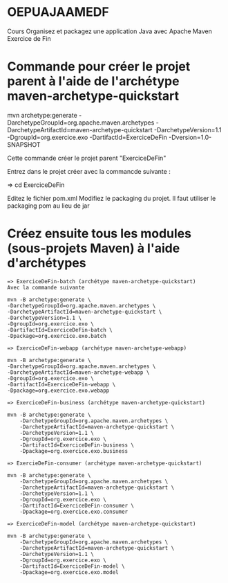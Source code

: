 # OEPUAJAAMEDF
Cours Organisez et packagez une application Java avec Apache Maven Exercice de Fin

# Commande pour créer le projet parent à l'aide de l'archétype maven-archetype-quickstart

mvn archetype:generate -DarchetypeGroupId=org.apache.maven.archetypes -DarchetypeArtifactId=maven-archetype-quickstart -DarchetypeVersion=1.1 -DgroupId=org.exercice.exo -DartifactId=ExerciceDeFin -Dversion=1.0-SNAPSHOT

Cette commande créer le projet parent "ExerciceDeFin" 

Entrez dans le projet créer avec la commancde suivante :

=> cd ExerciceDeFin

Editez le fichier pom.xml
	Modifiez le packaging du projet. Il faut utiliser le packaging pom au lieu de jar
	
# Créez ensuite tous les modules (sous-projets Maven) à l'aide d'archétypes
	=> ExerciceDeFin-batch (archétype maven-archetype-quickstart)
	Avec la commande suivante
	
	mvn -B archetype:generate \
	-DarchetypeGroupId=org.apache.maven.archetypes \
	-DarchetypeArtifactId=maven-archetype-quickstart \
	-DarchetypeVersion=1.1 \
	-DgroupId=org.exercice.exo \
	-DartifactId=ExerciceDeFin-batch \
	-Dpackage=org.exercice.exo.batch
	
	=> ExerciceDeFin-webapp (archétype maven-archetype-webapp)
	
    mvn -B archetype:generate \
    -DarchetypeGroupId=org.apache.maven.archetypes \
    -DarchetypeArtifactId=maven-archetype-webapp \
    -DgroupId=org.exercice.exo \
    -DartifactId=ExerciceDeFin-webapp \
    -Dpackage=org.exercice.exo.webapp
    
    => ExerciceDeFin-business (archétype maven-archetype-quickstart)
    
    mvn -B archetype:generate \
        -DarchetypeGroupId=org.apache.maven.archetypes \
        -DarchetypeArtifactId=maven-archetype-quickstart \
        -DarchetypeVersion=1.1 \
        -DgroupId=org.exercice.exo \
        -DartifactId=ExerciceDeFin-business \
        -Dpackage=org.exercice.exo.business
    
    => ExercieDeFin-consumer (archétype maven-archetype-quickstart)
    
    mvn -B archetype:generate \
        -DarchetypeGroupId=org.apache.maven.archetypes \
        -DarchetypeArtifactId=maven-archetype-quickstart \
        -DarchetypeVersion=1.1 \
        -DgroupId=org.exercice.exo \
        -DartifactId=ExerciceDeFin-consumer \
        -Dpackage=org.exercice.exo.consumer
    
    => ExerciceDeFin-model (archétype maven-archetype-quickstart)

    mvn -B archetype:generate \
        -DarchetypeGroupId=org.apache.maven.archetypes \
        -DarchetypeArtifactId=maven-archetype-quickstart \
        -DarchetypeVersion=1.1 \
        -DgroupId=org.exercice.exo \
        -DartifactId=ExerciceDeFin-model \
        -Dpackage=org.exercice.exo.model
    